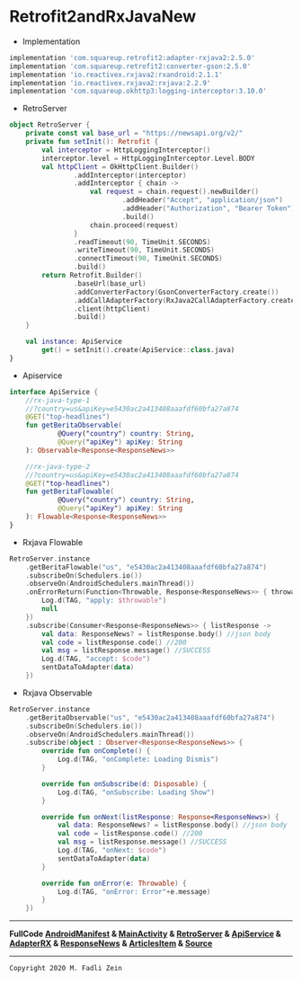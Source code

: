 # Retrofit2andRxJavaNew

- Implementation
```gradle
implementation 'com.squareup.retrofit2:adapter-rxjava2:2.5.0'
implementation 'com.squareup.retrofit2:converter-gson:2.5.0'
implementation 'io.reactivex.rxjava2:rxandroid:2.1.1'
implementation 'io.reactivex.rxjava2:rxjava:2.2.9'
implementation 'com.squareup.okhttp3:logging-interceptor:3.10.0'
```

- RetroServer
```kotlin
object RetroServer {
    private const val base_url = "https://newsapi.org/v2/"
    private fun setInit(): Retrofit {
        val interceptor = HttpLoggingInterceptor()
        interceptor.level = HttpLoggingInterceptor.Level.BODY
        val httpClient = OkHttpClient.Builder()
                .addInterceptor(interceptor)
                .addInterceptor { chain ->
                    val request = chain.request().newBuilder()
                            .addHeader("Accept", "application/json")
                            .addHeader("Authorization", "Bearer Token")
                            .build()
                    chain.proceed(request)
                }
                .readTimeout(90, TimeUnit.SECONDS)
                .writeTimeout(90, TimeUnit.SECONDS)
                .connectTimeout(90, TimeUnit.SECONDS)
                .build()
        return Retrofit.Builder()
                .baseUrl(base_url)
                .addConverterFactory(GsonConverterFactory.create())
                .addCallAdapterFactory(RxJava2CallAdapterFactory.create())
                .client(httpClient)
                .build()
    }

    val instance: ApiService
        get() = setInit().create(ApiService::class.java)
}
```

- Apiservice
```kotlin
interface ApiService {
    //rx-java-type-1
    //?country=us&apiKey=e5430ac2a413408aaafdf60bfa27a874
    @GET("top-headlines")
    fun getBeritaObservable(
            @Query("country") country: String,
            @Query("apiKey") apiKey: String
    ): Observable<Response<ResponseNews>>

    //rx-java-type-2
    //?country=us&apiKey=e5430ac2a413408aaafdf60bfa27a874
    @GET("top-headlines")
    fun getBeritaFlowable(
            @Query("country") country: String,
            @Query("apiKey") apiKey: String
    ): Flowable<Response<ResponseNews>>
}
```

- Rxjava Flowable
```kotlin
RetroServer.instance
    .getBeritaFlowable("us", "e5430ac2a413408aaafdf60bfa27a874")
    .subscribeOn(Schedulers.io())
    .observeOn(AndroidSchedulers.mainThread())
    .onErrorReturn(Function<Throwable, Response<ResponseNews>> { throwable ->
        Log.d(TAG, "apply: $throwable")
        null
    })
    .subscribe(Consumer<Response<ResponseNews>> { listResponse ->
        val data: ResponseNews? = listResponse.body() //json body
        val code = listResponse.code() //200
        val msg = listResponse.message() //SUCCESS
        Log.d(TAG, "accept: $code")
        sentDataToAdapter(data)
    })
```

- Rxjava Observable
```kotlin
RetroServer.instance
    .getBeritaObservable("us", "e5430ac2a413408aaafdf60bfa27a874")
    .subscribeOn(Schedulers.io())
    .observeOn(AndroidSchedulers.mainThread())
    .subscribe(object : Observer<Response<ResponseNews>> {
        override fun onComplete() {
            Log.d(TAG, "onComplete: Loading Dismis")
        }

        override fun onSubscribe(d: Disposable) {
            Log.d(TAG, "onSubscribe: Loading Show")
        }

        override fun onNext(listResponse: Response<ResponseNews>) {
            val data: ResponseNews? = listResponse.body() //json body
            val code = listResponse.code() //200
            val msg = listResponse.message() //SUCCESS
            Log.d(TAG, "onNext: $code")
            sentDataToAdapter(data)
        }

        override fun onError(e: Throwable) {
            Log.d(TAG, "onError: Error"+e.message)
        }
    })
```

---

**FullCode [AndroidManifest](https://github.com/gzeinnumer/Retrofit2andRxJavaNewKT/blob/master/app/src/main/AndroidManifest.xml) & [MainActivity](https://github.com/gzeinnumer/Retrofit2andRxJavaNewKT/blob/master/app/src/main/java/com/gzeinnumer/retrofit2andrxjavanewkt/MainActivity.java) & [RetroServer](https://github.com/gzeinnumer/Retrofit2andRxJavaNewKT/blob/master/app/src/main/java/com/gzeinnumer/retrofit2andrxjavanewkt/network/RetroServer.java) & [ApiService](https://github.com/gzeinnumer/Retrofit2andRxJavaNewKT/blob/master/app/src/main/java/com/gzeinnumer/retrofit2andrxjavanewkt/network/ApiService.java) & [AdapterRX](https://github.com/gzeinnumer/Retrofit2andRxJavaNewKT/blob/master/app/src/main/java/com/gzeinnumer/retrofit2andrxjavanewkt/adapter/AdapterRX.java) & [ResponseNews](https://github.com/gzeinnumer/Retrofit2andRxJavaNewKT/blob/master/app/src/main/java/com/gzeinnumer/retrofit2andrxjavanewkt/model/ResponseNews.java) & [ArticlesItem](https://github.com/gzeinnumer/Retrofit2andRxJavaNewKT/blob/master/app/src/main/java/com/gzeinnumer/retrofit2andrxjavanewkt/model/ArticlesItem.java) & [Source](https://github.com/gzeinnumer/Retrofit2andRxJavaNewKT/blob/master/app/src/main/java/com/gzeinnumer/retrofit2andrxjavanewkt/model/Source.java)**

---

```
Copyright 2020 M. Fadli Zein
```